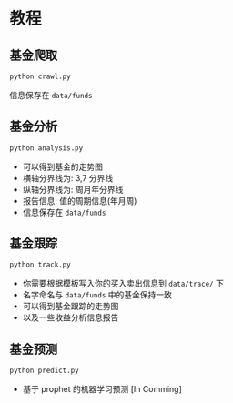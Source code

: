 # 教程

## 基金爬取

```bash
python crawl.py
```

信息保存在 `data/funds`

## 基金分析

```bash
python analysis.py
```

- 可以得到基金的走势图
- 横轴分界线为: 3,7 分界线
- 纵轴分界线为: 周月年分界线
- 报告信息: 值的周期信息(年月周)
- 信息保存在 `data/funds`

## 基金跟踪

```bash
python track.py
```

- 你需要根据模板写入你的买入卖出信息到 `data/trace/` 下
- 名字命名与 `data/funds` 中的基金保持一致
- 可以得到基金跟踪的走势图
- 以及一些收益分析信息报告

## 基金预测

```bash
python predict.py
```

- 基于 prophet 的机器学习预测 [In Comming]
